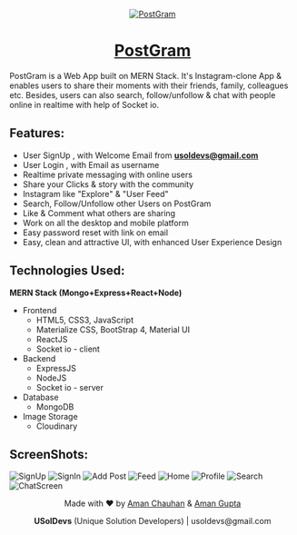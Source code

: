 <p align="center">
	<a href="#">
		<img
	src="https://res.cloudinary.com/amz42/image/upload/v1610657777/personal/postgram-192px_kwuoxs.png"
		alt="PostGram"
		border="0"
	/>
</a>
<h1 align="center"><a href="#"> PostGram </a></h2>

PostGram is a Web App built on MERN Stack. It's Instagram-clone App & enables users to share their moments with their friends, family, colleagues etc. Besides, users can also search, follow/unfollow & chat with people online in realtime with help of Socket io.

## Features:
- User SignUp , with Welcome Email from **usoldevs@gmail.com**
- User Login , with Email as username
- Realtime private messaging with online users
- Share your Clicks & story with the community
- Instagram like "Explore" & "User Feed"
- Search, Follow/Unfollow other Users on PostGram
- Like & Comment what others are sharing
- Work on all the desktop and mobile platform
- Easy password reset with link on email
- Easy, clean and attractive UI, with enhanced User Experience Design

## Technologies Used:

**MERN Stack	(Mongo+Express+React+Node)**
- Frontend
	- HTML5, CSS3, JavaScript
	- Materialize CSS, BootStrap 4, Material UI
	- ReactJS
	- Socket io - client
- Backend
	- ExpressJS
	- NodeJS
	- Socket io - server
- Database
	- MongoDB
- Image Storage
	- Cloudinary

## ScreenShots:
![SignUp](https://res.cloudinary.com/amz42/image/upload/v1610705407/personal/Screenshot_833_i2xyht.png)
![SignIn](https://res.cloudinary.com/amz42/image/upload/v1610705356/personal/Screenshot_834_ihkm0v.png)
![Add Post](https://res.cloudinary.com/amz42/image/upload/v1610705386/personal/Screenshot_836_eipenb.png)
![Feed](https://res.cloudinary.com/amz42/image/upload/v1610705279/personal/Screenshot_837_bsbybj.png)
![Home](https://res.cloudinary.com/amz42/image/upload/v1610705410/personal/Screenshot_835_ipzeca.png)
![Profile](https://res.cloudinary.com/amz42/image/upload/v1610705366/personal/Screenshot_839_empdkp.png)
![Search](https://res.cloudinary.com/amz42/image/upload/v1610705350/personal/Screenshot_842_grbezb.png)
![ChatScreen](https://res.cloudinary.com/amz42/image/upload/v1610705401/personal/Screenshot_843_ruymrl.png)

<p align="center">
	Made with ❤️ by
	<a href="https://github.com/amanthakur1" target="_blank">Aman Chauhan</a> & 
	<a href="https://github.com/Amz42" target="_blank">Aman Gupta</a>
	<p align="center"><b>USolDevs</b> (Unique Solution Developers) | usoldevs@gmail.com </p>
</p>